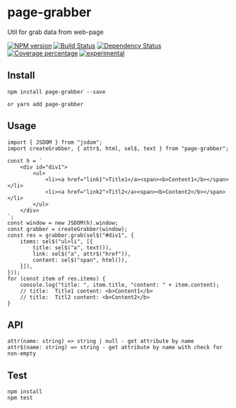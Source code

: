 # page-grabber

Util for grab data from web-page

[![NPM version][npm-image]][npm-url] [![Build Status][travis-image]][travis-url] [![Dependency Status][daviddm-image]][daviddm-url] [![Coverage percentage][coveralls-image]][coveralls-url]
[![experimental](http://badges.github.io/stability-badges/dist/experimental.svg)](http://github.com/badges/stability-badges)

## Install

    npm install page-grabber --save

    or yarn add page-grabber

## Usage

    import { JSDOM } from "jsdom";
    import createGrabber, { attr$, html, sel$, text } from "page-grabber";

    const h = `
        <div id="div1">
            <ul>
                <li><a href="link1">Title1</a><span><b>Content1</b></span></li>
                <li><a href="link2">Titl2</a><span><b>Content2</b></span></li>
            </ul>
        </div>
    `;
    const window = new JSDOM(h).window;
    const grabber = createGrabber(window);
    const res = grabber.grab(sel$("#div1", {
        items: sel$("ul>li", [{
            title: sel$("a", text()),
            link: sel$("a", attr$("href")),
            content: sel$("span", html()),
        }]),
    }));
    for (const item of res.items) {
        console.log("title: ", item.title, "content: " + item.content);
        // title:  Title1 content: <b>Content1</b>
        // title:  Titl2 content: <b>Content2</b>
    }

## API

    attr(name: string) => string | null - get attribute by name
    attr$(name: string) => string - get attribute by name with check for non-empty

## Test

    npm install
    npm test

[npm-image]: https://badge.fury.io/js/page-grabber.svg
[npm-url]: https://npmjs.org/package/page-grabber
[travis-image]: https://travis-ci.org/arvitaly/page-grabber.svg?branch=master
[travis-url]: https://travis-ci.org/arvitaly/page-grabber
[daviddm-image]: https://david-dm.org/arvitaly/page-grabber.svg?theme=shields.io
[daviddm-url]: https://david-dm.org/arvitaly/page-grabber
[coveralls-image]: https://coveralls.io/repos/arvitaly/page-grabber/badge.svg
[coveralls-url]: https://coveralls.io/r/arvitaly/page-grabber